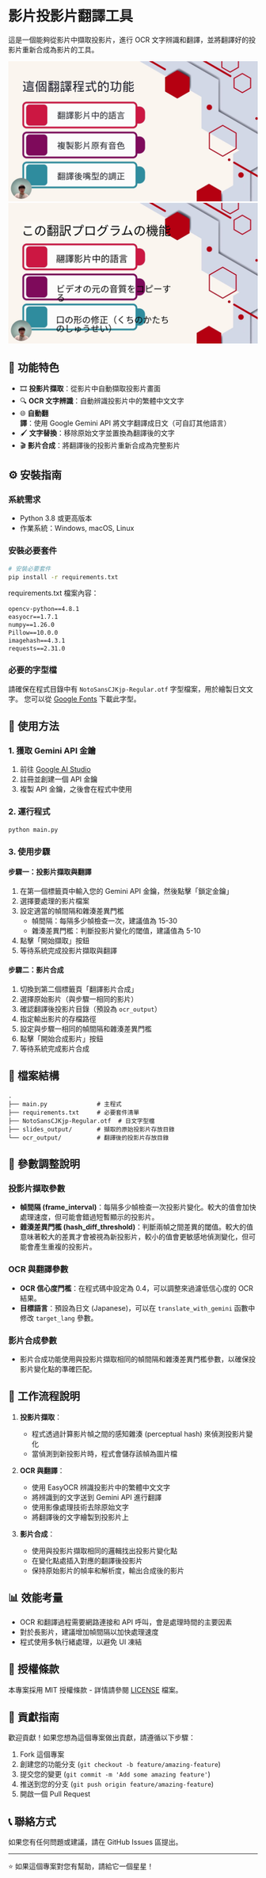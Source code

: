 
# 影片投影片翻譯工具

這是一個能夠從影片中擷取投影片，進行 OCR 文字辨識和翻譯，並將翻譯好的投影片重新合成為影片的工具。

![功能展示](slides_output/slide_01.jpg)
![功能展示](ocr_output/out_01.jpg)

## 📝 功能特色

- 🎞️ **投影片擷取**：從影片中自動擷取投影片畫面
- 🔍 **OCR 文字辨識**：自動辨識投影片中的繁體中文文字
- 🌐 **自動翻譯**：使用 Google Gemini API 將文字翻譯成日文（可自訂其他語言）
- 🖌️ **文字替換**：移除原始文字並置換為翻譯後的文字
- 🎬 **影片合成**：將翻譯後的投影片重新合成為完整影片

## ⚙️ 安裝指南

### 系統需求

- Python 3.8 或更高版本
- 作業系統：Windows, macOS, Linux

### 安裝必要套件

```bash
# 安裝必要套件
pip install -r requirements.txt
```

requirements.txt 檔案內容：
```
opencv-python==4.8.1
easyocr==1.7.1
numpy==1.26.0
Pillow==10.0.0
imagehash==4.3.1
requests==2.31.0
```

### 必要的字型檔

請確保在程式目錄中有 `NotoSansCJKjp-Regular.otf` 字型檔案，用於繪製日文文字。
您可以從 [Google Fonts](https://fonts.google.com/noto/specimen/Noto+Sans+JP) 下載此字型。

## 🚀 使用方法

### 1. 獲取 Gemini API 金鑰

1. 前往 [Google AI Studio](https://aistudio.google.com/)
2. 註冊並創建一個 API 金鑰
3. 複製 API 金鑰，之後會在程式中使用

### 2. 運行程式

```bash
python main.py
```

### 3. 使用步驟

#### 步驟一：投影片擷取與翻譯

1. 在第一個標籤頁中輸入您的 Gemini API 金鑰，然後點擊「鎖定金鑰」
2. 選擇要處理的影片檔案
3. 設定適當的幀間隔和雜湊差異門檻
   - 幀間隔：每隔多少幀檢查一次，建議值為 15-30
   - 雜湊差異門檻：判斷投影片變化的閾值，建議值為 5-10
4. 點擊「開始擷取」按鈕
5. 等待系統完成投影片擷取與翻譯

#### 步驟二：影片合成

1. 切換到第二個標籤頁「翻譯影片合成」
2. 選擇原始影片（與步驟一相同的影片）
3. 確認翻譯後投影片目錄（預設為 `ocr_output`）
4. 指定輸出影片的存檔路徑
5. 設定與步驟一相同的幀間隔和雜湊差異門檻
6. 點擊「開始合成影片」按鈕
7. 等待系統完成影片合成

## 📁 檔案結構

```
.
├── main.py              # 主程式
├── requirements.txt     # 必要套件清單
├── NotoSansCJKjp-Regular.otf  # 日文字型檔
├── slides_output/       # 擷取的原始投影片存放目錄
└── ocr_output/          # 翻譯後的投影片存放目錄
```

## 🔧 參數調整說明

### 投影片擷取參數

- **幀間隔 (frame_interval)**：每隔多少幀檢查一次投影片變化。較大的值會加快處理速度，但可能會錯過短暫顯示的投影片。
- **雜湊差異門檻 (hash_diff_threshold)**：判斷兩幀之間差異的閾值。較大的值意味著較大的差異才會被視為新投影片，較小的值會更敏感地偵測變化，但可能會產生重複的投影片。

### OCR 與翻譯參數

- **OCR 信心度門檻**：在程式碼中設定為 0.4，可以調整來過濾低信心度的 OCR 結果。
- **目標語言**：預設為日文 (Japanese)，可以在 `translate_with_gemini` 函數中修改 `target_lang` 參數。

### 影片合成參數

- 影片合成功能使用與投影片擷取相同的幀間隔和雜湊差異門檻參數，以確保投影片變化點的準確匹配。

## 🔄 工作流程說明

1. **投影片擷取**：
   - 程式透過計算影片幀之間的感知雜湊 (perceptual hash) 來偵測投影片變化
   - 當偵測到新投影片時，程式會儲存該幀為圖片檔

2. **OCR 與翻譯**：
   - 使用 EasyOCR 辨識投影片中的繁體中文文字
   - 將辨識到的文字送到 Gemini API 進行翻譯
   - 使用影像處理技術去除原始文字
   - 將翻譯後的文字繪製到投影片上

3. **影片合成**：
   - 使用與投影片擷取相同的邏輯找出投影片變化點
   - 在變化點處插入對應的翻譯後投影片
   - 保持原始影片的幀率和解析度，輸出合成後的影片

## 📊 效能考量

- OCR 和翻譯過程需要網路連接和 API 呼叫，會是處理時間的主要因素
- 對於長影片，建議增加幀間隔以加快處理速度
- 程式使用多執行緒處理，以避免 UI 凍結

## 📜 授權條款

本專案採用 MIT 授權條款 - 詳情請參閱 [LICENSE](LICENSE) 檔案。

## 👥 貢獻指南

歡迎貢獻！如果您想為這個專案做出貢獻，請遵循以下步驟：

1. Fork 這個專案
2. 創建您的功能分支 (`git checkout -b feature/amazing-feature`)
3. 提交您的變更 (`git commit -m 'Add some amazing feature'`)
4. 推送到您的分支 (`git push origin feature/amazing-feature`)
5. 開啟一個 Pull Request

## 📞 聯絡方式

如果您有任何問題或建議，請在 GitHub Issues 區提出。

---

⭐ 如果這個專案對您有幫助，請給它一個星星！
